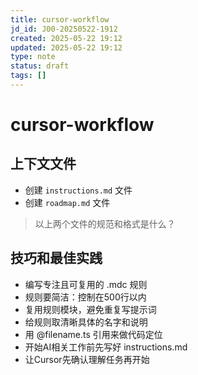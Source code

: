 ```yaml
---
title: cursor-workflow
jd_id: J00-20250522-1912
created: 2025-05-22 19:12
updated: 2025-05-22 19:12
type: note
status: draft
tags: []
---
```


# cursor-workflow

## 上下文文件

- 创建 `instructions.md` 文件
- 创建 `roadmap.md` 文件

> 以上两个文件的规范和格式是什么？

## 技巧和最佳实践

- 编写专注且可复用的 .mdc 规则
- 规则要简洁：控制在500行以内
- 复用规则模块，避免重复写提示词
- 给规则取清晰具体的名字和说明
- 用 @filename.ts 引用来做代码定位
- 开始AI相关工作前先写好 instructions.md
- 让Cursor先确认理解任务再开始
